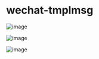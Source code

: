 # wechat-tmplmsg


![image](https://raw.githubusercontent.com/wuwz/wechat-tmplmsg/master/demo.png)

![image](https://raw.githubusercontent.com/wuwz/wechat-tmplmsg/master/demo2.png)

![image](https://raw.githubusercontent.com/wuwz/wechat-tmplmsg/master/demo3.png)
